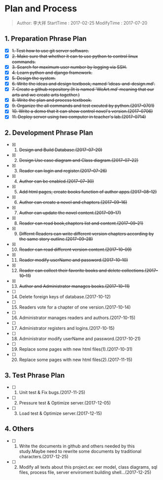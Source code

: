 # Plan and Process
> Author: 李大祥
StartTime : 2017-02-25
ModifyTime :  2017-07-20

## 1. Preparation Phrase Plan
+ [x] ~~1. Test how to use git server software.~~
+ [x] ~~2. Make sure that whether it can to use python to control linux commands.~~
+ [x] ~~3. Search for maximum user number by logging via SSH.~~
+ [x] ~~4. Learn python and django framework.~~
+ [x] ~~5. Design the system.~~
+ [x] ~~6. Write the ideas and design textbook, named 'ideas-and-design.md'.~~
+ [x] ~~7. Create a github repository.(It is named 'WeArt.md' meaning that our arts and we create arts together.)~~
+ [x] ~~8. Write the plan and process textbook.~~
+ [x] ~~9. Organize the all commands and test excuted by python.(2017-0701)~~
+ [x] ~~10. Write a demo that it can show control novel's version.(2017-0706)~~
+ [x] ~~11. Deploy server using two computer in teacher's lab.(2017-0714)~~

## 2. Development Phrase Plan
+ [x] 1. ~~Design and Build Database.(2017-07-20)~~
+ [x] 2. ~~Design Use case diagram and Class diagram.(2017-07-22)~~
+ [x] 3. ~~Reader can login and register.(2017-07-26)~~
+ [x] 4. ~~Author can be enabled.(2017-07-30)~~
+ [x] 5. ~~Add html pages, create books function of author apps.(2017-08-12)~~
+ [x] 6. ~~Author can create a novel and chapters.(2017-09-16)~~
+ [x] 7. ~~Author can update the novel content.(2017-09-17)~~
+ [x] 8. ~~Reader can read book,chapters list and content.(2017-09-21)~~
+ [x] 9. ~~Differnt Readers can write different version chapters according by the same story outline.(2017-09-28)~~
+ [x] 10. ~~Reader can read different version content.(2017-10-09)~~
+ [x] 11. ~~Reader modify userName and password.(2017-10-10)~~
+ [x] 12. ~~Reader can collect their favorite books and delete collections.(2017-10-11)~~
+ [x] 13. ~~Author and Administrator manages books.(2017-10-11)~~
+ [ ] 14. Delete foreign keys of database.(2017-10-12)                
+ [ ] 15. Readers vote for a chapter of one version.(2017-10-14)                
+ [ ] 16. Administrator manages readers and authors.(2017-10-15)      
+ [ ] 17. Administrator registers and logins.(2017-10-15)          
+ [ ] 18. Administrator modify userName and password.(2017-10-21)     
+ [ ] 19. Replace some pages with new html files(1).(2017-10-31)       
+ [ ] 20. Replace some pages with new html files(2).(2017-11-15)

## 3. Test Phrase Plan
+ [ ] 1. Unit test & Fix bugs.(2017-11-25)
+ [ ] 2. Pressure test & Optimize server.(2017-12-05)
+ [ ] 3. Load test & Optimize server.(2017-12-15)

## 4. Others
+ [ ] 1. Write the documents in github and others needed by this study.Maybe need to rewrite some documents by traditional characters.(2017-12-25)
+ [ ] 2. Modify all texts about this project.ex: eer model, class diagrams, sql files, process file, server enviroment building shell...(2017-12-25)
